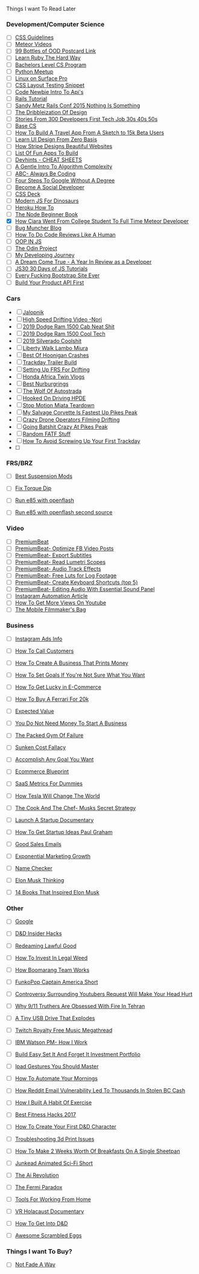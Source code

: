  Things I want To Read Later

### Development/Computer Science

- [ ] [CSS Guidelines](http://cssguidelin.es/)
- [ ] [Meteor Videos](https://www.youtube.com/user/MeteorVideos)
- [ ] [99 Bottles of OOD Postcard Link](https://www.sandimetz.com/99bottles/postcard)
- [ ] [Learn Ruby The Hard Way](https://learnrubythehardway.org/book/)
- [ ] [Bachelors Level CS Program](http://blog.agupieware.com/2014/05/online-learning-bachelors-level.html)
- [ ] [Python Meetup](https://www.meetup.com/PSPPython/events/246329663/)
- [ ] [Linux on Surface Pro](https://ramsdenj.com/2016/08/29/arch-linux-on-the-surface-pro-4.html)
- [ ] [CSS Layout Testing Snippet](http://nicoledominguez.com/thoughts/css-layout-testing-snippet/)
- [ ] [Code Newbie Intro To Api's](https://www.codenewbie.org/blogs/an-intro-to-apis)
- [ ] [Rails Tutorial](https://www.railstutorial.org)
- [ ] [Sandy Metz Rails Conf 2015 Nothing Is Something](https://www.youtube.com/watch?v=OMPfEXIlTVE&app=desktop)
- [ ] [The Dribbleization Of Design](https://medium.com/intercom-inside/the-dribbblisation-of-design-406422ccb026)
- [ ] [Stories From 300 Developers First Tech Job 30s 40s 50s](https://medium.freecodecamp.org/stories-from-300-developers-who-got-their-first-tech-job-in-their-30s-40s-and-50s-64306eb6bb27)
- [ ] [Base CS](https://medium.com/basecs)
- [ ] [How To Build A Travel App From A Sketch to 15k Beta Users](https://blog.prototypr.io/how-to-build-a-travel-app-from-a-sketch-to-15k-beta-users-96ee941142bb)
- [ ] [Learn UI Design From Zero Basis](https://blog.prototypr.io/how-to-learn-ui-design-from-zero-basis-e29fe4f2bd17)
- [ ] [How Stripe Designs Beautiful Websites](https://www.leejamesrobinson.com/blog/how-stripe-designs-beautiful-websites/)
- [ ] [List Of Fun Apps To Build](https://medium.freecodecamp.org/the-secret-to-being-a-top-developer-is-building-things-heres-a-list-of-fun-apps-to-build-aac61ac0736c)
- [ ] [Devhints - CHEAT SHEETS](https://devhints.io)
- [ ] [A Gentle Intro To Algorithm Complexity](http://discrete.gr/complexity/)
- [ ] [ABC- Always Be Coding](https://medium.com/always-be-coding/abc-always-be-coding-d5f8051afce2)
- [ ] [Four Steps To Google Without A Degree](https://medium.com/always-be-coding/four-steps-to-google-without-a-degree-8f381aa6bd5e)
- [ ] [Become A Social Developer](http://getinvolved.hanselman.com)
- [ ] [CSS Deck](http://cssdeck.com)
- [ ] [Modern JS For Dinosaurs](https://medium.com/the-node-js-collection/modern-javascript-explained-for-dinosaurs-f695e9747b70)
- [ ] [Heroku How To](http://scripting.com/2014/02/06/herokuForPoetsBeta.html)
- [ ] [The Node Beginner Book](https://www.nodebeginner.org)
- [x] [How Ciara Went From College Student To Full Time Meteor Developer](https://learntocodewith.me/women/ciara-burkett/)
- [ ] [Bug Muncher Blog](https://www.bugmuncher.com/blog/page9/)
- [ ] [How To Do Code Reviews Like A Human](https://mtlynch.io/human-code-reviews-1/)
- [ ] [OOP IN JS](http://wellpaidgeek.com/2017/09/02/object-oriented-programming-in-javascript-part-1-the-basics/)
- [ ] [The Odin Project](https://www.theodinproject.com/courses?ref=home)
- [ ] [My Developing Journey](http://theblackc000000de.blogspot.com/2014/05/do-this-before-you-bloc.html?m=1)
- [ ] [A Dream Come True - A Year In Review as a Developer](https://mxstbr.blog/2016/12/a-dream-come-true/)
- [ ] [JS30 30 Days of JS Tutorials](https://javascript30.com)
- [ ] [Every Fucking Bootstrap Site Ever](http://adventurega.me/bootstrap/#)
- [ ] [Build Your Product API First](https://blog.ipinfo.io/why-you-should-build-your-company-on-apis-2b0027459a91)

### Cars

- [ ] [Jalopnik](http://jalopnik.com/)
- [ ] [High Speed Drifting Video -Nori](https://jalopnik.com/here-is-some-high-speed-drifting-for-your-fun-and-excit-1821089585)
- [ ] [2019 Dodge Ram 1500 Cab Neat Shit](https://jalopnik.com/the-2019-ram-1500s-colossal-cab-is-full-of-cool-stuff-1822465012)
- [ ] [2019 Dodge Ram 1500 Cool Tech](https://jalopnik.com/a-close-look-at-the-2019-ram-1500s-coolest-tech-1822465887)
- [ ] [2019 Silverado Coolshit](https://jalopnik.com/all-the-cool-stuff-were-excited-about-on-the-2019-chevr-1822399931)
- [ ] [Liberty Walk Lambo Miura](https://jalopnik.com/why-liberty-walk-made-the-most-outrageous-lamborghini-m-1822089907)
- [ ] [Best Of Hoonigan Crashes](https://jalopnik.com/tidy-donuts-are-so-much-harder-than-they-look-1821709206)
- [ ] [Trackday Trailer Build ](http://www.planet-9.com/987-cayman-and-boxster-competition/139641-track-day-autocross-trailer-build.html#/topics/139641)
- [ ] [Setting Up FRS For Drifting](http://www.ft86club.com/forums/showpost.php?p=2245055&postcount=394)
- [ ] [Honda Africa Twin Vlogs](https://www.youtube.com/watch?feature=youtu.be&v=16vx0VkKBpY&list=PLO52xIq3nQOdZW5_TRp9PJdKZ2Px8TLds&app=desktop)
- [ ] [Best Nurburgrings](https://jalopnik.com/enjoy-these-mega-cuts-of-the-nurburgrings-biggest-fails-1821198627)
- [ ] [The Wolf Of Autostrada](https://jalopnik.com/wolf-of-the-autostrada-is-your-80s-european-oligarch-st-1821213966)
- [ ] [Hooked On Driving HPDE](https://www.hookedondriving.com/first-timers)
- [ ] [Stop Motion Miata Teardown](https://jalopnik.com/this-gorgeous-stop-motion-teardown-of-a-miata-engine-is-1797817146)
- [ ] [My Salvage Corvette Is Fastest Up Pikes Peak](https://jalopnik.com/my-salvage-z06-is-the-fastest-corvette-ever-to-go-up-pi-1796489202)
- [ ] [Crazy Drone Operators Filming Drifting](https://jalopnik.com/these-drone-operators-are-as-crazy-as-the-rad-drifters-1796301736)
- [ ] [Going Batshit Crazy At Pikes Peak](https://jalopnik.com/going-batshit-crazy-at-pike-peak-1782984194)
- [ ] [Random FATF Stuff](https://jalopnik.com/heres-every-random-bit-of-fast-and-furious-bullshit-you-1793976965)
- [ ] [How To Avoid Screwing Up Your First Trackday](https://jalopnik.com/how-to-avoid-screwing-up-your-first-track-day-like-i-di-1788780111)
- [ ] 

### FRS/BRZ
- [ ] [Best Suspension Mods](https://blog.modbargains.com/best-suspension-mods-for-fr-s-brz-zn6zc6/)
- [ ] [Fix Torque Dip](https://blog.modbargains.com/fix-torque-dip-scion-fr-ssubaru-brz/)
- [ ] [Run e85 with openflash](http://www.ft86club.com/forums/showthread.php?t=67310)
- [ ] [Run e85 with openflash second source](https://blog.modbargains.com/expert-review-plug-and-play-performance-for-the-frsbrz-with-vishnu-openflash-tablet/)


### Video

- [ ] [PremiumBeat](http://premiumbeat.com/)
- [ ] [PremiumBeat- Optimize FB Video Posts](https://www.premiumbeat.com/blog/facebook-hack-optimize-video-posts/)
- [ ] [PremiumBeat- Export Subtitles](https://www.premiumbeat.com/blog/export-youtube-subtitles-premiere-pro/)
- [ ] [PremiumBeat- Read Lumetri Scopes](https://www.premiumbeat.com/blog/read-lumetri-scopes-premiere-pro/)
- [ ] [PremiumBeat- Audio Track Effects](https://www.premiumbeat.com/blog/audio-track-effects-premiere-pro/)
- [ ] [PremiumBeat- Free Luts for Log Footage](https://www.premiumbeat.com/blog/free-luts-log-footage/)
- [ ] [PremiumBeat- Create Keyboard Shortcuts (top 5)](https://www.premiumbeat.com/blog/create-keyboard-shortcuts-premiere-pro/)
- [ ] [PremiumBeat- Editing Audio With Essential Sound Panel](https://www.premiumbeat.com/blog/edit-audio-with-essential-sound-panel/)
- [ ] [Instagram Automation Article](https://blog.hootsuite.com/i-tried-instagram-automation-so-you-dont-have-to/)
- [ ] [How To Get More Views On Youtube](https://www.socialmediaexaminer.com/youtube-ranking-how-to-get-more-views-on-youtube-sean-cannell/?utm_source=Newsletter&utm_medium=NewsletterIssue&utm_campaign=New)
- [ ] [The Mobile Filmmaker's Bag](https://www.flickr.com/photos/sombrasdeseptiembre/32687017756/in/pool-2301352@N21/)

### Business
- [ ] [Instagram Ads Info](https://blog.bufferapp.com/instagram-ads-guide)
- [ ] [How To Call Customers](https://mixergy.com/course-cheat-sheet-telesales/)
- [ ] [How To Create A Business That Prints Money](https://foreverjobless.com/how-to-create-a-business-that-prints-money/)
- [ ] [How To Set Goals If You're Not Sure What You Want](https://foreverjobless.com/how-to-set-goals/)
- [ ] [How To Get Lucky in E-Commerce](https://foreverjobless.com/how-to-get-lucky-in-e-commerce/)
- [ ] [How To Buy A Ferrari For 20k](https://foreverjobless.com/how-to-buy-a-ferrari-for-20k/)
- [ ] [Expected Value](https://foreverjobless.com/ev-millionaires-math/)
- [ ] [You Do Not Need Money To Start A Business](https://foreverjobless.com/you-do-not-need-money-to-start-a-business/)
- [ ] [The Packed Gym Of Failure](https://foreverjobless.com/dont-quit/)
- [ ] [Sunken Cost Fallacy](https://foreverjobless.com/sunk-cost-fallacy/)
- [ ] [Accomplish Any Goal You Want](https://foreverjobless.com/how-to-change-your-life-this-year-by-accomplishing-any-goal-you-want/)
- [ ] [Ecommerce Blueprint](https://www.shopify.com/blog/14459769-ecommerce-business-blueprint-how-to-build-launch-and-grow-a-profitable-online-store)
- [ ] [SaaS Metrics For Dummies](http://www.founderviews.com/saas-metrics-for-dummies/)
- [ ] [How Tesla Will Change The World](https://waitbutwhy.com/2015/06/how-tesla-will-change-your-life.html)
- [ ] [The Cook And The Chef- Musks Secret Strategy](https://waitbutwhy.com/2015/11/the-cook-and-the-chef-musks-secret-sauce.html)
- [ ] [Launch A Startup Documentary](http://www.startupstoriespodcast.com)
- [ ] [How To Get Startup Ideas Paul Graham](http://paulgraham.com/startupideas.html)
- [ ] [Good Sales Emails](http://goodsalesemails.com)
- [ ] [Exponential Marketing Growth](https://sumo.com/stories/marketing-strategy)
- [ ] [Name Checker](https://namechk.com)
- [ ] [Elon Musk Thinking](http://www.businessinsider.com/elon-musk-first-principles-2015-1)
- [ ] [14 Books That Inspired Elon Musk](http://www.businessinsider.com/elon-musk-favorite-books-2015-10)


### Other
- [ ] [Google](http://google.com)
- [ ] [D&D Insider Hacks](https://kotaku.com/d-d-rules-designers-9-insider-hacks-for-players-and-dms-1798345147)
- [ ] [Redeaming Lawful Good](https://kotaku.com/how-to-redeem-d-ds-worst-alignment-which-is-obviously-1796825496)
- [ ] [How To Invest In Legal Weed](https://twocents.lifehacker.com/how-to-invest-in-legal-weed-1822368702)
- [ ] [How Boomarang Team Works](https://lifehacker.com/were-the-boomerang-team-and-this-is-how-we-work-1821827486)
- [ ] [FunkoPop Captain America Short](https://io9.gizmodo.com/this-funko-pop-captain-america-short-is-actually-amazin-1822279616)
- [ ] [Controversy Surrounding Youtubers Request Will Make Your Head Hurt](https://gizmodo.com/this-controversy-surrounding-this-youtubers-request-for-1822263734)
- [ ] [Why 9/11 Truthers Are Obsessed With Fire In Tehran](https://gizmodo.com/why-9-11-truthers-are-obsessed-with-the-plasco-high-ris-1822203542)
- [ ] [A Tiny USB Drive That Explodes](https://medium.com/@_MG_/mr-self-destruct-7986998f32a8)
- [ ] [Twitch Royalty Free Music Megathread](https://amp.reddit.com/r/Twitch/comments/2bnx95/royalty_free_music_megathread/)
- [ ] [IBM Watson PM- How I Work](https://lifehacker.com/im-ibm-watson-product-manager-anamita-guha-and-this-is-1821920759)
- [ ] [Build Easy Set It And Forget It Investment Portfolio](https://twocents.lifehacker.com/how-to-build-an-easy-beginner-set-and-forget-investm-1686878594)
- [ ] [Ipad Gestures You Should Master](https://lifehacker.com/the-ipad-gestures-you-should-master-1821817363)
- [ ] [How To Automate Your Mornings](https://lifehacker.com/how-to-automate-your-mornings-1821810607)
- [ ] [How Reddit Email Vulnerability Led To Thousands In Stolen BC Cash](https://gizmodo.com/reddit-email-vulnerability-leads-to-thousands-of-dollar-1821808073)
- [ ] [How I Built A Habit Of Exercise](https://lifehacker.com/from-zero-to-45-days-in-a-row-how-i-built-a-habit-of-d-1769654337)
- [ ] [Best Fitness Hacks 2017](https://vitals.lifehacker.com/the-best-fitness-hacks-of-2017-1821260599)
- [ ] [How To Create Your First D&D Character](https://lifehacker.com/how-to-create-your-first-dungeons-dragons-character-1820441940)
- [ ] [Troubleshooting 3d Print Issues](https://www.simplify3d.com/support/print-quality-troubleshooting/#not-extruding-enough-plastic)
- [ ] [How To Make 2 Weeks Worth Of Breakfasts On A Single Sheetpan](https://skillet.lifehacker.com/make-two-weeks-worth-of-breakfasts-with-one-sheet-pan-1819690171)
- [ ] [Junkead Animated Sci-Fi Short](https://io9.gizmodo.com/junk-head-is-a-stop-motion-animated-scifi-action-film-y-1818701586)
- [ ] [The Ai Revolution](https://waitbutwhy.com/2015/01/artificial-intelligence-revolution-1.html)
- [ ] [The Fermi Paradox](https://waitbutwhy.com/2014/05/fermi-paradox.html)
- [ ] [Tools For Working From Home](https://fieldguide.gizmodo.com/12-tools-and-apps-that-make-working-from-home-easier-1796253657)
- [ ] [VR Holacaust Documentary](https://gizmodo.com/a-devastating-holocaust-documentary-proves-vr-filmmakin-1794610959)
- [ ] [How To Get Into D&D](https://kotaku.com/how-to-get-into-dungeons-dragons-1793608193)
- [ ] [Awesome Scrambled Eggs](https://lifehacker.com/5199462/gordon-ramsay-demonstrates-the-perfect-scrambled-egg-breakfast)



### Things I want To Buy?
- [ ] [Not Fade A Way](https://www.amazon.com/Not-Fade-Away-Short-Lived/dp/006073731X )
